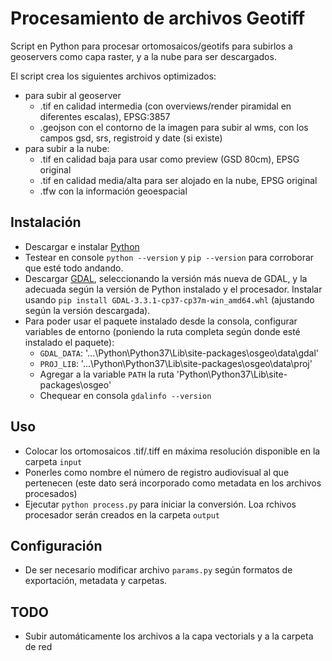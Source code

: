 # Procesamiento de archivos Geotiff
Script en Python para procesar ortomosaicos/geotifs para subirlos a geoservers como capa raster, y a la nube para ser descargados.

El script crea los siguientes archivos optimizados:
- para subir al geoserver
    - .tif en calidad intermedia (con overviews/render piramidal en diferentes escalas), EPSG:3857
    - .geojson con el contorno de la imagen para subir al wms, con los campos gsd, srs, registroid y date (si existe)
- para subir a la nube:
    - .tif en calidad baja para usar como preview (GSD 80cm), EPSG original
    - .tif en calidad media/alta para ser alojado en la nube, EPSG original
    - .tfw con la información geoespacial

## Instalación
- Descargar e instalar [Python](https://www.python.org/downloads/)
- Testear en console `python --version` y `pip --version` para corroborar que esté todo andando.
- Descargar [GDAL](https://www.lfd.uci.edu/~gohlke/pythonlibs/#gdal), seleccionando la versión más nueva de GDAL, y la adecuada según la versión de Python instalado y el procesador. Instalar usando `pip install GDAL-3.3.1-cp37-cp37m-win_amd64.whl` (ajustando según la versión descargada).
- Para poder usar el paquete instalado desde la consola, configurar variables de entorno (poniendo la ruta completa según donde esté instalado el paquete):
    - `GDAL_DATA`: '...\Python\Python37\Lib\site-packages\osgeo\data\gdal'
    - `PROJ_LIB`: '...\Python\Python37\Lib\site-packages\osgeo\data\proj'
    - Agregar a la variable `PATH` la ruta 'Python\Python37\Lib\site-packages\osgeo'
    - Chequear en consola `gdalinfo --version`

## Uso
- Colocar los ortomosaicos .tif/.tiff en máxima resolución disponible en la carpeta `input`
- Ponerles como nombre el número de registro audiovisual al que pertenecen (este dato será incorporado como metadata en los archivos procesados)
- Ejecutar `python process.py` para iniciar la conversión. Loa rchivos procesador serán creados en la carpeta `output`

## Configuración
- De ser necesario modificar archivo `params.py` según formatos de exportación, metadata y carpetas.

## TODO
- Subir automáticamente los archivos a la capa vectorials y a la carpeta de red


